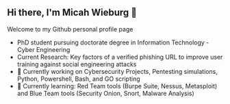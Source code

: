 ## Hi there, I'm Micah Wieburg 👋

Welcome to my Github personal profile page

- PhD student pursuing doctorate degree in Information Technology - Cyber Engineering
- Current Research: Key factors of a verified phishing URL to improve user training against social engineering attacks
- 🔭 Currently working on Cybersecurity Projects, Pentesting simulations, Python, Powershell, Bash, and GO scripting
- 📖 Currently learning: Red Team tools (Burpe Suite, Nessus, Metasploit) and Blue Team tools (Security Onion, Snort, Malware Analysis)
##
<!--
**mwieburg/mwieburg** is a ✨ _special_ ✨ repository because its `README.md` (this file) appears on your GitHub profile.

Here are some ideas to get you started:


- 🌱 I’m currently learning ...
- 👯 I’m looking to collaborate on ...
- 🤔 I’m looking for help with ...
- 💬 Ask me about ...
- 📫 How to reach me: ...
- 😄 Pronouns: ...
- ⚡ Fun fact: ...
-->

